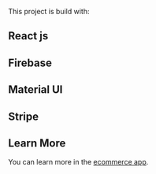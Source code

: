 This project is build with: 
## React js 
## Firebase  
## Material UI
## Stripe

## Learn More

You can learn more in the [ecommerce app](https://ecommerce-sample-app.web.app).
